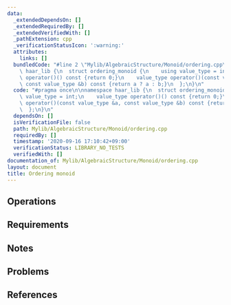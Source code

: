 ```yaml
---
data:
  _extendedDependsOn: []
  _extendedRequiredBy: []
  _extendedVerifiedWith: []
  _pathExtension: cpp
  _verificationStatusIcon: ':warning:'
  attributes:
    links: []
  bundledCode: "#line 2 \"Mylib/AlgebraicStructure/Monoid/ordering.cpp\"\n\nnamespace\
    \ haar_lib {\n  struct ordering_monoid {\n    using value_type = int;\n    value_type\
    \ operator()() const {return 0;}\n    value_type operator()(const value_type &a,\
    \ const value_type &b) const {return a ? a : b;}\n  };\n}\n"
  code: "#pragma once\n\nnamespace haar_lib {\n  struct ordering_monoid {\n    using\
    \ value_type = int;\n    value_type operator()() const {return 0;}\n    value_type\
    \ operator()(const value_type &a, const value_type &b) const {return a ? a : b;}\n\
    \  };\n}\n"
  dependsOn: []
  isVerificationFile: false
  path: Mylib/AlgebraicStructure/Monoid/ordering.cpp
  requiredBy: []
  timestamp: '2020-09-16 17:10:42+09:00'
  verificationStatus: LIBRARY_NO_TESTS
  verifiedWith: []
documentation_of: Mylib/AlgebraicStructure/Monoid/ordering.cpp
layout: document
title: Ordering monoid
---
```


## Operations

## Requirements

## Notes

## Problems

## References
